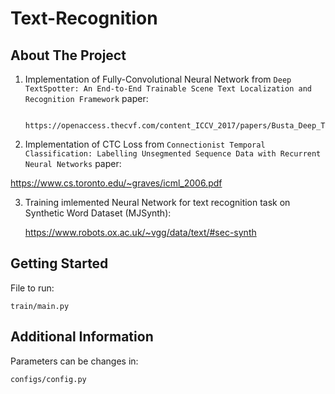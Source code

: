 # Text-Recognition


## About The Project

1) Implementation of Fully-Convolutional Neural Network from `Deep TextSpotter: An End-to-End Trainable Scene Text Localization and Recognition Framework` paper:

        https://openaccess.thecvf.com/content_ICCV_2017/papers/Busta_Deep_TextSpotter_An_ICCV_2017_paper.pdf

2) Implementation of CTC Loss from `Connectionist Temporal Classification: Labelling Unsegmented Sequence Data with Recurrent Neural Networks` paper:

  https://www.cs.toronto.edu/~graves/icml_2006.pdf

3) Training imlemented Neural Network for text recognition task on Synthetic Word Dataset (MJSynth):

    https://www.robots.ox.ac.uk/~vgg/data/text/#sec-synth

## Getting Started

File to run:

    train/main.py
  
  
## Additional Information

Parameters can be changes in:

    configs/config.py 
